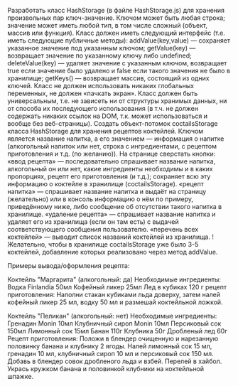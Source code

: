 Разработать класс HashStorage (в файле HashStorage.js) для хранения произвольных пар ключ-значение. Ключом может быть любая строка; значение может иметь любой тип, в том числе сложный (объект, массив или функция).
Класс должен иметь следующий интерфейс (т.е. иметь следующие публичные методы):
addValue(key,value) — сохраняет указанное значение под указанным ключом;
getValue(key) — возвращает значение по указанному ключу либо undefined;
deleteValue(key) — удаляет значение с указанным ключом, возвращает true если значение было удалено и false если такого значения не было в хранилище;
getKeys() — возвращает массив, состоящий из одних ключей.
Класс не должен использовать никаких глобальных переменных, не должен «пачкать экран». Класс должен быть универсальным, т.е. не зависеть ни от структуры хранимых данных, ни от способа их последующего использования (в т.ч. не должен содержать никаких ссылок на DOM, т.к. может использоваться и вообще без веб-страницы).
Создать объект-потомок coctailsStorage класса HashStorage для хранения рецептов коктейлей. Ключом является название напитка, а его значением — информация о напитке (алкогольный напиток или нет, строка с ингредиентами, с рецептом приготовления и т.д. (по желанию)).
На странице сверстать кнопки:
«ввод рецепта» — последовательно спрашивает название напитка, алкогольный он или нет, какие ингредиенты необходимы и в каких пропорциях, рецепт его приготовления (и т.д.); сохраняет всю эту информацию о коктейле в хранилище (coctailsStorage).
«рецепт напитка» — спрашивает название напитка и выдаёт на страницу (желательно) или в консоль информацию о нём по примеру, приведённому ниже, либо сообщение об отсутствии такого напитка в хранилище.
«удаление рецепта» — спрашивает название напитка и удаляет его из хранилища (если он там есть) с выдачей соответствующего сообщения пользователю.
 «перечень всех коктейлей» — выводит список названий коктейлей из хранилища.
! Желательно, чтобы в хранилище coctailsStorage уже было 3-5 коктейлей, добавление которых реализовано через метод addValue.

Примеры вывода/оформления рецепта:

Коктейль "Маргарита" (алкогольный: да)
Необходимые ингредиенты:
Водка Finlandia 50мл
Кофейный ликер 25мл
Лед в кубиках 120 г
рецепт приготовления:
Наполни стакан кубиками льда доверху, затем налей кофейный ликер 25 мл, водку 50 мл и размешай коктейльной ложкой.

Коктейль "Пеликан" (алкогольный: нет)
Необходимые ингредиенты:
Гренадин Monin 10мл
Клубничный сироп Monin 10мл
Персиковый сок 150мл
Лимонный сок 15мл
Банан 110г
Клубника 50г
Дробленый лед 60г
Рецепт приготовления:
Положи в блендер очищенную и нарезанную половинку банана и клубнику 2 ягоды. Налей лимонный сок 15 мл, гренадин 10 мл, клубничный сироп 10 мл и персиковый сок 150 мл. Добавь в блендер совок дробленого льда и взбей. Перелей в хайбол. Укрась кружком банана и половинкой клубники на коктейльной шпажке.
